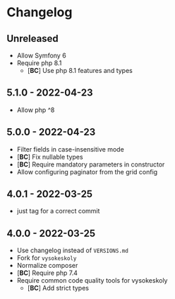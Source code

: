 Changelog
=========

## Unreleased
- Allow Symfony 6
- Require php 8.1
  - [**BC**] Use php 8.1 features and types

## 5.1.0 - 2022-04-23
- Allow php ^8

## 5.0.0 - 2022-04-23
- Filter fields in case-insensitive mode
- [**BC**] Fix nullable types
- [**BC**] Require mandatory parameters in constructor
- Allow configuring paginator from the grid config

## 4.0.1 - 2022-03-25
- just tag for a correct commit

## 4.0.0 - 2022-03-25
- Use changelog instead of `VERSIONS.md`
- Fork for `vysokeskoly`
- Normalize composer
- [**BC**] Require php 7.4
- Require common code quality tools for vysokeskoly
  - [**BC**] Add strict types
